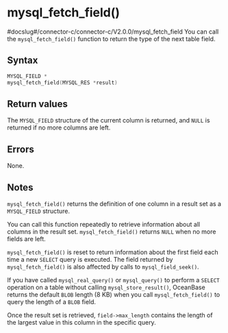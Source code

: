 mysql_fetch_field()
========================================
#docslug#/connector-c/connector-c/V2.0.0/mysql_fetch_field
You can call the `mysql_fetch_field()` function to return the type of the next table field.

Syntax
---------------------------

```c
MYSQL_FIELD *
mysql_fetch_field(MYSQL_RES *result)
```



Return values
----------------------------------

The `MYSQL_FIELD` structure of the current column is returned, and `NULL` is returned if no more columns are left.

Errors
---------------------------

None.

Notes
--------------------------

`mysql_fetch_field()` returns the definition of one column in a result set as a `MYSQL_FIELD` structure.

You can call this function repeatedly to retrieve information about all columns in the result set. `mysql_fetch_field()` returns `NULL` when no more fields are left.

`mysql_fetch_field()` is reset to return information about the first field each time a new `SELECT` query is executed. The field returned by `mysql_fetch_field()` is also affected by calls to `mysql_field_seek()`.

If you have called `mysql_real_query()` or `mysql_query()` to perform a `SELECT` operation on a table without calling `mysql_store_result()`, OceanBase returns the default `BLOB` length (8 KB) when you call `mysql_fetch_field()` to query the length of a `BLOB` field.

Once the result set is retrieved, `field->max_length` contains the length of the largest value in this column in the specific query.
